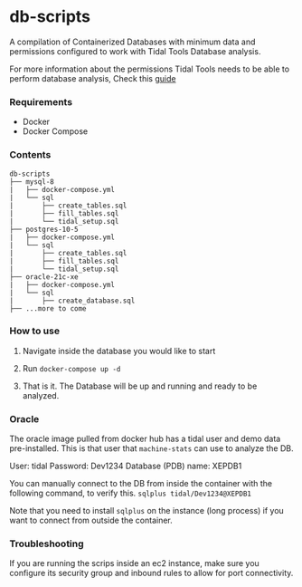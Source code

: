 # db-scripts

A compilation of Containerized Databases with minimum data and permissions configured to work with Tidal Tools Database analysis.

For more information about the permissions Tidal Tools needs to be able to perform database analysis, Check this [guide](https://guides.tidalmg.com/analyze-database.html)


### Requirements

- Docker
- Docker Compose


### Contents

```
db-scripts
├── mysql-8
|   ├── docker-compose.yml
|   └── sql
|       ├── create_tables.sql
|       ├── fill_tables.sql
|       └── tidal_setup.sql
├── postgres-10-5
|   ├── docker-compose.yml
|   └── sql
|       ├── create_tables.sql
|       ├── fill_tables.sql
|       └── tidal_setup.sql
├── oracle-21c-xe
|   ├── docker-compose.yml
|   └── sql
|       ├── create_database.sql
├── ...more to come

```


### How to use

1. Navigate inside the database you would like to start

2. Run `docker-compose up -d` 

3. That is it. The Database will be up and running and ready to be analyzed.


### Oracle

The oracle image pulled from docker hub has a tidal user and demo data pre-installed. This is that user that `machine-stats` can use to analyze the DB.

User: tidal
Password: Dev1234
Database (PDB) name: XEPDB1

You can manually connect to the DB from inside the container with the following command, to verify this. 
`sqlplus tidal/Dev1234@XEPDB1`

Note that you need to install `sqlplus` on the instance (long process) if you want to connect from outside the container.

### Troubleshooting
If you are running the scrips inside an ec2 instance, make sure you configure its security group and inbound rules to allow for port connectivity.
